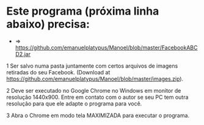 # Este programa (próxima linha abaixo) precisa:


* => https://github.com/emanuelplatypus/Manoel/blob/master/FacebookABCD2.jar

1 Ser salvo numa pasta juntamente com certos arquivos de imagens retiradas do seu Facebook. (Download at https://github.com/emanuelplatypus/Manoel/blob/master/images.zip).


2 Deve ser executado no Google Chrome no Windows em monitor de resolução 1440x900. Entre em contato com o autor se seu PC tem outra resolução para que ele adapte o programa para você.


3 Abra o Chrome em modo tela MAXIMIZADA para executar o programa.
